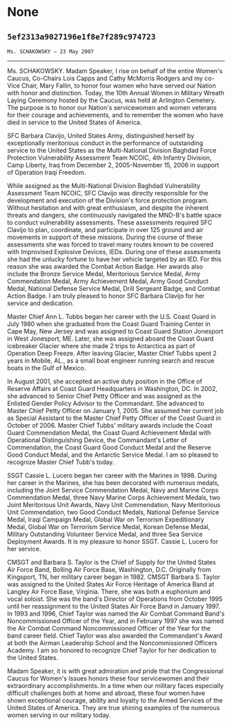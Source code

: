 # None
## `5ef2313a9027196e1f8e7f289c974723`
`Ms. SCHAKOWSKY — 23 May 2007`

---


Ms. SCHAKOWSKY. Madam Speaker, I rise on behalf of the entire Women's 
Caucus, Co-Chairs Lois Capps and Cathy McMorris Rodgers and my co-Vice 
Chair, Mary Fallin, to honor four women who have served our Nation with 
honor and distinction. Today, the 10th Annual Women in Military Wreath 
Laying Ceremony hosted by the Caucus, was held at Arlington Cemetery. 
The purpose is to honor our Nation's servicewomen and women veterans 
for their courage and achievements, and to remember the women who have 
died in service to the United States of America.

SFC Barbara Clavijo, United States Army, distinguished herself by 
exceptionally meritorious conduct in the performance of outstanding 
service to the United States as the Multi-National Division Baghdad 
Force Protection Vulnerability Assessment Team NCOIC, 4th Infantry 
Division, Camp Liberty, Iraq from December 2, 2005-November 15, 2006 in 
support of Operation Iraqi Freedom.

While assigned as the Multi-National Division Baghdad Vulnerability 
Assessment Team NCOIC, SFC Clavijo was directly responsible for the 
development and execution of the Division's force protection program. 
Without hesitation and with great enthusiasm, and despite the inherent 
threats and dangers, she continuously navigated the MND-B's battle 
space to conduct vulnerability assessments. These assessments required 
SFC Clavijo to plan, coordinate, and participate in over 125 ground and 
air movements in support of these missions. During the course of these 
assessments she was forced to travel many routes known to be covered 
with Improvised Explosive Devices, IEDs. During one of these 
assessments she had the unlucky fortune to have her vehicle targeted by 
an IED. For this reason she was awarded the Combat Action Badge. Her 
awards also include the Bronze Service Medal, Meritorious Service 
Medal, Army Commendation Medal, Army Achievement Medal, Army Good 
Conduct Medal, National Defense Service Medal, Drill Sergeant Badge, 
and Combat Action Badge. I am truly pleased to honor SFC Barbara 
Clavijo for her service and dedication.

Master Chief Ann L. Tubbs began her career with the U.S. Coast Guard 
in July 1980 when she graduated from the Coast Guard Training Center in 
Cape May, New Jersey and was assigned to Coast Guard Station Jonesport 
in West Jonesport, ME. Later, she was assigned aboard the Coast Guard 
icebreaker Glacier where she made 2 trips to Antarctica as part of 
Operation Deep Freeze. After leaving Glacier, Master Chief Tubbs spent 
2 years in Mobile, AL., as a small boat engineer running search and 
rescue boats in the Gulf of Mexico.

In August 2001, she accepted an active duty position in the Office of 
Reserve Affairs at Coast Guard Headquarters in Washington, DC. In 2002, 
she advanced to Senior Chief Petty Officer and was assigned as the 
Enlisted Gender Policy Advisor to the Commandant. She advanced to 
Master Chief Petty Officer on January 1, 2005. She assumed her current 
job as Special Assistant to the Master Chief Petty Officer of the Coast 
Guard in October of 2006. Master Chief Tubbs' military awards include 
the Coast Guard Commendation Medal, the Coast Guard Achievement Medal 
with Operational Distinguishing Device, the Commandant's Letter of 
Commendation, the Coast Guard Good Conduct Medal and the Reserve Good 
Conduct Medal, and the Antarctic Service Medal. I am so pleased to 
recognize Master Chief Tubb's today.


SSGT Cassie L. Lucero began her career with the Marines in 1998. 
During her career in the Marines, she has been decorated with numerous 
medals, including the Joint Service Commendation Medal, Navy and Marine 
Corps Commendation Medal, three Navy Marine Corps Achievement Medals, 
two Joint Meritorious Unit Awards, Navy Unit Commendation, Navy 
Meritorious Unit Commendation, two Good Conduct Medals, National 
Defense Service Medal, Iraqi Campaign Medal, Global War on Terrorism 
Expeditionary Medal, Global War on Terrorism Service Medal, Korean 
Defense Medal, Military Outstanding Volunteer Service Medal, and three 
Sea Service Deployment Awards. It is my pleasure to honor SSGT. Cassie 
L. Lucero for her service.

CMSGT and Barbara S. Taylor is the Chief of Supply for the United 
States Air Force Band, Bolling Air Force Base, Washington, D.C. 
Originally from Kingsport, TN, her military career began in 1982. CMSGT 
Barbara S. Taylor was assigned to the United States Air Force Heritage 
of America Band at Langley Air Force Base, Virginia. There, she was 
both a euphonium and vocal soloist. She was the band's Director of 
Operations from October 1995 until her reassignment to the United 
States Air Force Band in January 1997. In 1993 and 1996, Chief Taylor 
was named the Air Combat Command Band's Noncommissioned Officer of the 
Year, and in February 1997 she was named the Air Combat Command 
Noncommissioned Officer of the Year for the band career field. Chief 
Taylor was also awarded the Commandant's Award at both the Airman 
Leadership School and the Noncommissioned Officers Academy. I am so 
honored to recognize Chief Taylor for her dedication to the United 
States.

Madam Speaker, it is with great admiration and pride that the 
Congressional Caucus for Women's Issues honors these four servicewomen 
and their extraordinary accomplishments. In a time when our military 
faces especially difficult challenges both at home and abroad, these 
four women have shown exceptional courage, ability and loyalty to the 
Armed Services of the United States of America. They are true shining 
examples of the numerous women serving in our military today.
